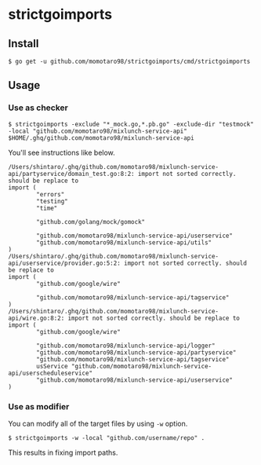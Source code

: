 # strictgoimports

## Install

```
$ go get -u github.com/momotaro98/strictgoimports/cmd/strictgoimports
```

## Usage

### Use as checker

```shell script
$ strictgoimports -exclude "*_mock.go,*.pb.go" -exclude-dir "testmock" -local "github.com/momotaro98/mixlunch-service-api" $HOME/.ghq/github.com/momotaro98/mixlunch-service-api
```

You'll see instructions like below.

```
/Users/shintaro/.ghq/github.com/momotaro98/mixlunch-service-api/partyservice/domain_test.go:8:2: import not sorted correctly. should be replace to
import (
        "errors"
        "testing"
        "time"

        "github.com/golang/mock/gomock"

        "github.com/momotaro98/mixlunch-service-api/userservice"
        "github.com/momotaro98/mixlunch-service-api/utils"
)
/Users/shintaro/.ghq/github.com/momotaro98/mixlunch-service-api/userservice/provider.go:5:2: import not sorted correctly. should be replace to
import (
        "github.com/google/wire"

        "github.com/momotaro98/mixlunch-service-api/tagservice"
)
/Users/shintaro/.ghq/github.com/momotaro98/mixlunch-service-api/wire.go:8:2: import not sorted correctly. should be replace to
import (
        "github.com/google/wire"

        "github.com/momotaro98/mixlunch-service-api/logger"
        "github.com/momotaro98/mixlunch-service-api/partyservice"
        "github.com/momotaro98/mixlunch-service-api/tagservice"
        usService "github.com/momotaro98/mixlunch-service-api/userscheduleservice"
        "github.com/momotaro98/mixlunch-service-api/userservice"
)
```

### Use as modifier

You can modify all of the target files by using `-w` option.

```shell script
$ strictgoimports -w -local "github.com/username/repo" .
```

This results in fixing import paths.
